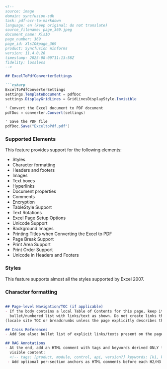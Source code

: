 ```markdown
<!--
source: image
domain: syncfusion-sdk
task: pdf-ocr-to-markdown
language: en (keep original; do not translate)
source_filename: page_369.jpeg
document_name: XlsIO
page_number: 369
page_id: XlsIO#page_369
product: Syncfusion Winforms
version: 11.4.0.26
timestamp: 2025-08-09T11:13:58Z
fidelity: lossless
-->

## ExcelToPdfConverterSettings

```csharp
ExcelToPdfConverterSettings
settings.TemplateDocument = pdfDoc
settings.DisplayGridLines = GridLinesDisplayStyle.Invisible

' Convert the Excel document to PDF document
pdfDoc = converter.Convert(settings)

' Save the PDF file
pdfDoc.Save("ExceltoPdf.pdf")
```

### Supported Elements

This feature provides support for the following elements:

- Styles
- Character formatting
- Headers and footers
- Images
- Text boxes
- Hyperlinks
- Document properties
- Comments
- Encryption
- TableStyle Support
- Text Rotations
- Excel Page Setup Options
- Unicode Support
- Background Images
- Printing Titles when Converting the Excel to PDF
- Page Break Support
- Print Area Support
- Print Order Support
- Unicode in Headers and Footers

### Styles

This feature supports almost all the styles supported by Excel 2007.

### Character formatting
```markdown

## Page-level Navigation/TOC (if applicable)
- If the body contains a local Table of Contents for this page, keep it as a  
  bullet/numbered list with links/text as shown. Do not create links that don’t exist.
(locale site TOC or breadcrumbs unless the page explicitly describes them.)

## Cross References
- Add See also: bullet list of explicit links/texts present on the page. Do not fabricate.

## RAG Annotations
- At the end, add an HTML comment with tags and keywords derived ONLY from  
  visible content:
  <!-- tags: [product, module, control, api, version?] keywords: [k1, k2, ...] -->
 - Add optional per-section anchors as HTML comments before each H2/H3 to aid chunking, using IDs derived from the heading (kebab-case), e.g., <!-- anchor: XlsIO#page_369#getting-started -->. Do not add if the heading text is unclear.
```  
<!-- tags: Syncfusion, XlsIO, Winforms, ExcelToPdfConverterSettings, Supported Elements, Styles, Character formatting, GridLinesDisplayStyle, Unicode Support, Printing Titles, Page Break Support, Print Area Support, Print Order Support, Unicode in Headers and Footers, Excel 2007 -->
```